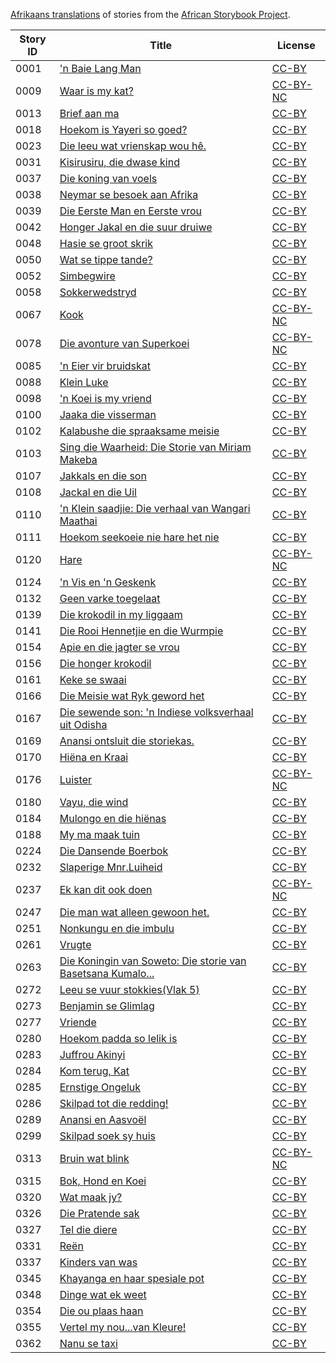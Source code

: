 [Afrikaans translations](http://my.africanstorybook.org/language/afrikaans) of stories from the [African Storybook Project](http://my.africanstorybook.org).

Story ID | Title | License
-------- | ----- | -------
0001 | ['n Baie Lang Man](http://my.africanstorybook.org/stories/n-baie-lang-man-5) | [CC-BY](https://creativecommons.org/licenses/by/3.0/)
0009 | [Waar is my kat?](http://my.africanstorybook.org/stories/waar-my-kat-0) | [CC-BY-NC](http://creativecommons.org/licenses/by-nc/3.0/)
0013 | [Brief aan ma](http://my.africanstorybook.org/stories/brief-aan-ma) | [CC-BY](https://creativecommons.org/licenses/by/3.0/)
0018 | [Hoekom is Yayeri so goed?](http://my.africanstorybook.org/stories/hoekom-yayeri-so-goed) | [CC-BY](https://creativecommons.org/licenses/by/3.0/)
0023 | [Die leeu wat vrienskap wou hê.](http://my.africanstorybook.org/stories/die-leeu-wat-vrienskap-wou-hê) | [CC-BY](https://creativecommons.org/licenses/by/3.0/)
0031 | [Kisirusiru, die dwase kind](http://my.africanstorybook.org/stories/kisirusiru-die-dwase-kind) | [CC-BY](https://creativecommons.org/licenses/by/3.0/)
0037 | [Die koning van voels](http://my.africanstorybook.org/stories/die-koning-van-voels) | [CC-BY](https://creativecommons.org/licenses/by/3.0/)
0038 | [Neymar se besoek aan Afrika](http://my.africanstorybook.org/stories/neymar-se-besoek-aan-afrika-0) | [CC-BY](https://creativecommons.org/licenses/by/3.0/)
0039 | [Die Eerste Man en Eerste vrou](http://my.africanstorybook.org/stories/die-eerste-man-en-eerste-vrou-4) | [CC-BY](https://creativecommons.org/licenses/by/3.0/)
0042 | [Honger Jakal en die suur druiwe ](http://my.africanstorybook.org/stories/honger-jakal-en-die-suur-druiwe) | [CC-BY](https://creativecommons.org/licenses/by/3.0/)
0048 | [Hasie se groot skrik](http://my.africanstorybook.org/stories/hasie-se-groot-skrik) | [CC-BY](https://creativecommons.org/licenses/by/3.0/)
0050 | [Wat se tippe tande?](http://my.africanstorybook.org/stories/wat-se-tippe-tande) | [CC-BY](https://creativecommons.org/licenses/by/3.0/)
0052 | [Simbegwire](http://my.africanstorybook.org/stories/simbegwire-1) | [CC-BY](https://creativecommons.org/licenses/by/3.0/)
0058 | [Sokkerwedstryd](http://my.africanstorybook.org/stories/sokkerwedstryd) | [CC-BY](https://creativecommons.org/licenses/by/3.0/)
0067 | [Kook](http://my.africanstorybook.org/stories/kook) | [CC-BY-NC](http://creativecommons.org/licenses/by-nc/3.0/)
0078 | [Die avonture van Superkoei](http://my.africanstorybook.org/stories/die-avonture-van-superkoei) | [CC-BY-NC](http://creativecommons.org/licenses/by-nc/3.0/)
0085 | ['n Eier vir bruidskat](http://my.africanstorybook.org/stories/n-eier-vir-bruidskat-0) | [CC-BY](https://creativecommons.org/licenses/by/3.0/)
0088 | [Klein Luke](http://my.africanstorybook.org/stories/klein-luke-10) | [CC-BY](https://creativecommons.org/licenses/by/3.0/)
0098 | ['n Koei is my vriend](http://my.africanstorybook.org/stories/n-koei-my-vriend) | [CC-BY](https://creativecommons.org/licenses/by/3.0/)
0100 | [Jaaka die visserman](http://my.africanstorybook.org/stories/jaaka-die-visserman-9) | [CC-BY](https://creativecommons.org/licenses/by/3.0/)
0102 | [Kalabushe die spraaksame meisie](http://my.africanstorybook.org/stories/kalabushe-die-spraaksame-meisie) | [CC-BY](https://creativecommons.org/licenses/by/3.0/)
0103 | [Sing die Waarheid: Die Storie van Miriam Makeba](http://my.africanstorybook.org/stories/sing-die-waarheid-die-storie-van-miriam-makeba) | [CC-BY](https://creativecommons.org/licenses/by/3.0/)
0107 | [Jakkals en die son](http://my.africanstorybook.org/stories/jakkals-en-die-son-3) | [CC-BY](https://creativecommons.org/licenses/by/3.0/)
0108 | [Jackal en die Uil](http://my.africanstorybook.org/stories/jackal-en-die-uil) | [CC-BY](https://creativecommons.org/licenses/by/3.0/)
0110 | ['n Klein saadjie: Die verhaal van Wangari Maathai](http://my.africanstorybook.org/stories/n-klein-saadjie-die-verhaal-van-wangari-maathai) | [CC-BY](https://creativecommons.org/licenses/by/4.0/)
0111 | [Hoekom seekoeie nie hare het nie](http://my.africanstorybook.org/stories/hoekom-seekoeie-nie-hare-het-nie) | [CC-BY](https://creativecommons.org/licenses/by/3.0/)
0120 | [Hare](http://my.africanstorybook.org/stories/hare) | [CC-BY-NC](http://creativecommons.org/licenses/by-nc/3.0/)
0124 | ['n Vis en 'n Geskenk](http://my.africanstorybook.org/stories/ŉ-vis-en-ŉ-geskenk-0) | [CC-BY](https://creativecommons.org/licenses/by/3.0/)
0132 | [Geen varke toegelaat](http://my.africanstorybook.org/stories/geen-varke-toegelaat) | [CC-BY](https://creativecommons.org/licenses/by/3.0/)
0139 | [Die krokodil in my liggaam](http://my.africanstorybook.org/stories/die-krokodil-my-liggaam-0) | [CC-BY](https://creativecommons.org/licenses/by/3.0/)
0141 | [Die Rooi Hennetjie en die Wurmpie](http://my.africanstorybook.org/stories/die-rooi-hennetjie-en-die-wurmpie) | [CC-BY](https://creativecommons.org/licenses/by/3.0/)
0154 | [Apie en die jagter se vrou](http://my.africanstorybook.org/stories/apie-en-die-jagter-se-vrou-0) | [CC-BY](https://creativecommons.org/licenses/by/3.0/)
0156 | [Die honger krokodil](http://my.africanstorybook.org/stories/die-honger-krokodil) | [CC-BY](https://creativecommons.org/licenses/by/3.0/)
0161 | [Keke se swaai](http://my.africanstorybook.org/stories/keke-se-swaai-6) | [CC-BY](https://creativecommons.org/licenses/by/3.0/)
0166 | [Die Meisie wat Ryk geword het](http://my.africanstorybook.org/stories/die-meisie-wat-ryk-geword-het) | [CC-BY](https://creativecommons.org/licenses/by/3.0/)
0167 | [Die sewende son: 'n Indiese volksverhaal uit Odisha](http://my.africanstorybook.org/stories/die-sewende-son-ŉ-indiese-volksverhaal-uit-odisha-0) | [CC-BY](https://creativecommons.org/licenses/by/3.0/)
0169 | [Anansi ontsluit die storiekas.](http://my.africanstorybook.org/stories/anansi-ontsluit-die-storiekas) | [CC-BY](https://creativecommons.org/licenses/by/3.0/)
0170 | [Hiëna en Kraai](http://my.africanstorybook.org/stories/hiëna-en-kraai) | [CC-BY](https://creativecommons.org/licenses/by/3.0/)
0176 | [Luister](http://my.africanstorybook.org/stories/luister-3) | [CC-BY-NC](http://creativecommons.org/licenses/by-nc/3.0/)
0180 | [Vayu, die wind](http://my.africanstorybook.org/stories/vayu-die-wind-0) | [CC-BY](https://creativecommons.org/licenses/by/3.0/)
0184 | [Mulongo en die hiënas](http://my.africanstorybook.org/stories/mulongo-en-die-hiënas) | [CC-BY](https://creativecommons.org/licenses/by/3.0/)
0188 | [My ma maak tuin](http://my.africanstorybook.org/stories/my-ma-maak-tuin) | [CC-BY](https://creativecommons.org/licenses/by/3.0/)
0224 | [Die Dansende Boerbok](http://my.africanstorybook.org/stories/die-dansende-boerbok) | [CC-BY](https://creativecommons.org/licenses/by/3.0/)
0232 | [Slaperige Mnr.Luiheid](http://my.africanstorybook.org/stories/slaperige-mnrluiheid-0) | [CC-BY](https://creativecommons.org/licenses/by/3.0/)
0237 | [Ek kan dit ook doen](http://my.africanstorybook.org/stories/ek-kan-dit-ook-doen) | [CC-BY-NC](http://creativecommons.org/licenses/by-nc/3.0/)
0247 | [Die man wat alleen gewoon het.](http://my.africanstorybook.org/stories/die-man-wat-alleen-gewoon-het-0) | [CC-BY](https://creativecommons.org/licenses/by/3.0/)
0251 | [Nonkungu en die imbulu](http://my.africanstorybook.org/stories/nonkungu-en-die-imbulu) | [CC-BY](https://creativecommons.org/licenses/by/3.0/)
0261 | [Vrugte](http://my.africanstorybook.org/stories/vrugte-2) | [CC-BY](https://creativecommons.org/licenses/by/3.0/)
0263 | [Die Koningin van Soweto: Die storie van Basetsana Kumalo... ](http://my.africanstorybook.org/stories/die-koningin-van-soweto-die-storie-van-basetsana-kumalo) | [CC-BY](https://creativecommons.org/licenses/by/3.0/)
0272 | [Leeu se vuur stokkies(Vlak 5)](http://my.africanstorybook.org/stories/leeu-se-vuur-stokkiesvlak-5-1) | [CC-BY](https://creativecommons.org/licenses/by/3.0/)
0273 | [Benjamin se Glimlag](http://my.africanstorybook.org/stories/benjamin-se-glimlag) | [CC-BY](https://creativecommons.org/licenses/by/3.0/)
0277 | [Vriende](http://my.africanstorybook.org/stories/vriende-0) | [CC-BY](https://creativecommons.org/licenses/by/3.0/)
0280 | [Hoekom padda so lelik is](http://my.africanstorybook.org/stories/hoekom-padda-so-lelik-0) | [CC-BY](https://creativecommons.org/licenses/by/3.0/)
0283 | [Juffrou Akinyi](http://my.africanstorybook.org/stories/juffrou-akinyi-4) | [CC-BY](https://creativecommons.org/licenses/by/3.0/)
0284 | [Kom terug, Kat](http://my.africanstorybook.org/stories/kom-terug-kat-0) | [CC-BY](https://creativecommons.org/licenses/by/3.0/)
0285 | [Ernstige Ongeluk](http://my.africanstorybook.org/stories/ernstige-ongeluk-3) | [CC-BY](https://creativecommons.org/licenses/by/3.0/)
0286 | [Skilpad tot die redding!](http://my.africanstorybook.org/stories/skilpad-tot-die-redding-0) | [CC-BY](https://creativecommons.org/licenses/by/3.0/)
0289 | [Anansi en Aasvoël](http://my.africanstorybook.org/stories/anansi-en-aasvoël) | [CC-BY](https://creativecommons.org/licenses/by/3.0/)
0299 | [Skilpad soek sy huis](http://my.africanstorybook.org/stories/skilpad-soek-sy-huis) | [CC-BY](https://creativecommons.org/licenses/by/3.0/)
0313 | [Bruin wat blink](http://my.africanstorybook.org/stories/bruin-wat-blink) | [CC-BY-NC](http://creativecommons.org/licenses/by-nc/3.0/)
0315 | [Bok, Hond en Koei](http://my.africanstorybook.org/stories/bok-hond-en-koei-2) | [CC-BY](https://creativecommons.org/licenses/by/3.0/)
0320 | [Wat maak jy?](http://my.africanstorybook.org/stories/wat-maak-jy) | [CC-BY](https://creativecommons.org/licenses/by/3.0/)
0326 | [Die Pratende sak](http://my.africanstorybook.org/stories/die-pratende-sak) | [CC-BY](https://creativecommons.org/licenses/by/3.0/)
0327 | [Tel die diere](http://my.africanstorybook.org/stories/tel-die-diere-1) | [CC-BY](https://creativecommons.org/licenses/by/3.0/)
0331 | [Reën](http://my.africanstorybook.org/stories/reën) | [CC-BY](https://creativecommons.org/licenses/by/3.0/)
0337 | [Kinders van was](http://my.africanstorybook.org/stories/kinders-van-was-0) | [CC-BY](https://creativecommons.org/licenses/by/3.0/)
0345 | [Khayanga en haar spesiale pot](http://my.africanstorybook.org/stories/khayanga-en-haar-spesiale-pot-0) | [CC-BY](https://creativecommons.org/licenses/by/3.0/)
0348 | [Dinge wat ek weet](http://my.africanstorybook.org/stories/dinge-wat-ek-weet) | [CC-BY](https://creativecommons.org/licenses/by/3.0/)
0354 | [Die ou plaas haan](http://my.africanstorybook.org/stories/die-ou-plaas-haan) | [CC-BY](https://creativecommons.org/licenses/by/3.0/)
0355 | [Vertel my nou...van Kleure!](http://my.africanstorybook.org/stories/vertel-my-nouvan-kleure) | [CC-BY](https://creativecommons.org/licenses/by/3.0/)
0362 | [Nanu se taxi](http://my.africanstorybook.org/stories/nanu-se-taxi) | [CC-BY](https://creativecommons.org/licenses/by/3.0/)
